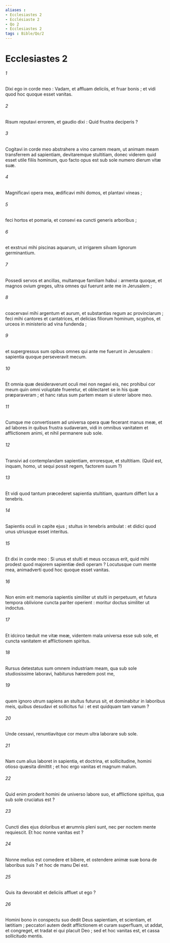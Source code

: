 ```yaml
---
aliases : 
- Ecclesiastes 2
- Ecclésiaste 2
- Qo 2
- Ecclesiastes 2
tags : Bible/Qo/2
---
```


# Ecclesiastes 2

###### 1
Dixi ego in corde meo : Vadam, et affluam deliciis, et fruar bonis ; et vidi quod hoc quoque esset vanitas.
###### 2
Risum reputavi errorem, et gaudio dixi : Quid frustra deciperis ?
###### 3
Cogitavi in corde meo abstrahere a vino carnem meam, ut animam meam transferrem ad sapientiam, devitaremque stultitiam, donec viderem quid esset utile filiis hominum, quo facto opus est sub sole numero dierum vitæ suæ.
###### 4
Magnificavi opera mea, ædificavi mihi domos, et plantavi vineas ;
###### 5
feci hortos et pomaria, et consevi ea cuncti generis arboribus ;
###### 6
et exstruxi mihi piscinas aquarum, ut irrigarem silvam lignorum germinantium.
###### 7
Possedi servos et ancillas, multamque familiam habui : armenta quoque, et magnos ovium greges, ultra omnes qui fuerunt ante me in Jerusalem ;
###### 8
coacervavi mihi argentum et aurum, et substantias regum ac provinciarum ; feci mihi cantores et cantatrices, et delicias filiorum hominum, scyphos, et urceos in ministerio ad vina fundenda ;
###### 9
et supergressus sum opibus omnes qui ante me fuerunt in Jerusalem : sapientia quoque perseveravit mecum.
###### 10
Et omnia quæ desideraverunt oculi mei non negavi eis, nec prohibui cor meum quin omni voluptate frueretur, et oblectaret se in his quæ præparaveram ; et hanc ratus sum partem meam si uterer labore meo.
###### 11
Cumque me convertissem ad universa opera quæ fecerant manus meæ, et ad labores in quibus frustra sudaveram, vidi in omnibus vanitatem et afflictionem animi, et nihil permanere sub sole.
###### 12
Transivi ad contemplandam sapientiam, erroresque, et stultitiam. (Quid est, inquam, homo, ut sequi possit regem, factorem suum ?)
###### 13
Et vidi quod tantum præcederet sapientia stultitiam, quantum differt lux a tenebris.
###### 14
Sapientis oculi in capite ejus ; stultus in tenebris ambulat : et didici quod unus utriusque esset interitus.
###### 15
Et dixi in corde meo : Si unus et stulti et meus occasus erit, quid mihi prodest quod majorem sapientiæ dedi operam ? Locutusque cum mente mea, animadverti quod hoc quoque esset vanitas.
###### 16
Non enim erit memoria sapientis similiter ut stulti in perpetuum, et futura tempora oblivione cuncta pariter operient : moritur doctus similiter ut indoctus.
###### 17
Et idcirco tæduit me vitæ meæ, videntem mala universa esse sub sole, et cuncta vanitatem et afflictionem spiritus.
###### 18
Rursus detestatus sum omnem industriam meam, qua sub sole studiosissime laboravi, habiturus hæredem post me,
###### 19
quem ignoro utrum sapiens an stultus futurus sit, et dominabitur in laboribus meis, quibus desudavi et sollicitus fui : et est quidquam tam vanum ?
###### 20
Unde cessavi, renuntiavitque cor meum ultra laborare sub sole.
###### 21
Nam cum alius laboret in sapientia, et doctrina, et sollicitudine, homini otioso quæsita dimittit ; et hoc ergo vanitas et magnum malum.
###### 22
Quid enim proderit homini de universo labore suo, et afflictione spiritus, qua sub sole cruciatus est ?
###### 23
Cuncti dies ejus doloribus et ærumnis pleni sunt, nec per noctem mente requiescit. Et hoc nonne vanitas est ?
###### 24
Nonne melius est comedere et bibere, et ostendere animæ suæ bona de laboribus suis ? et hoc de manu Dei est.
###### 25
Quis ita devorabit et deliciis affluet ut ego ?
###### 26
Homini bono in conspectu suo dedit Deus sapientiam, et scientiam, et lætitiam ; peccatori autem dedit afflictionem et curam superfluam, ut addat, et congreget, et tradat ei qui placuit Deo ; sed et hoc vanitas est, et cassa sollicitudo mentis.
